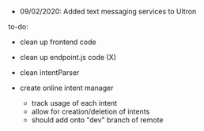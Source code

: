 - 09/02/2020: Added text messaging services to Ultron

to-do:
- clean up frontend code
- clean up endpoint.js code (X)
- clean intentParser

- create online intent manager
  - track usage of each intent
  - allow for creation/deletion of intents
  - should add onto "dev" branch of remote